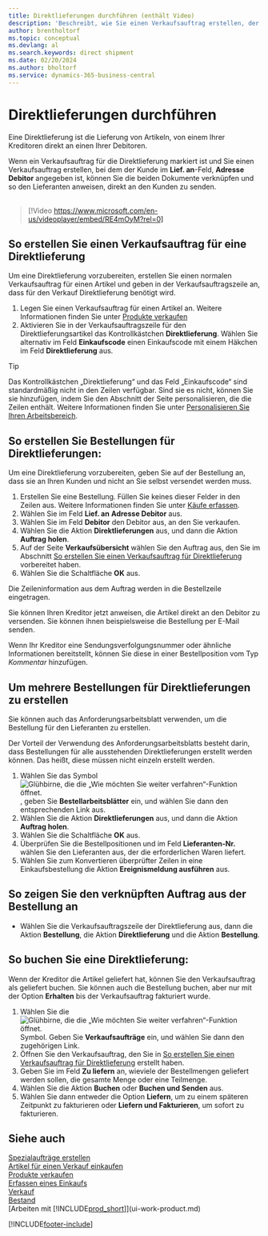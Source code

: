 ```yaml
---
title: Direktlieferungen durchführen (enthält Video)
description: 'Beschreibt, wie Sie einen Verkaufsauftrag erstellen, der mit einer Bestellung verknüpft ist, um sicherzustellen, dass die Artikel vom Kreditor direkt an den Debitor versendet werden'
author: brentholtorf
ms.topic: conceptual
ms.devlang: al
ms.search.keywords: direct shipment
ms.date: 02/20/2024
ms.author: bholtorf
ms.service: dynamics-365-business-central
---
```

# Direktlieferungen durchführen

Eine Direktlieferung ist die Lieferung von Artikeln, von einem Ihrer Kreditoren direkt an einen Ihrer Debitoren.

Wenn ein Verkaufsauftrag für die Direktlieferung markiert ist und Sie einen Verkaufsauftrag erstellen, bei dem der Kunde im **Lief. an**-Feld, **Adresse Debitor** angegeben ist, können Sie die beiden Dokumente verknüpfen und so den Lieferanten anweisen, direkt an den Kunden zu senden.
<br><br>  
  
> [!Video https://www.microsoft.com/en-us/videoplayer/embed/RE4mOyM?rel=0]

## So erstellen Sie einen Verkaufsauftrag für eine Direktlieferung

Um eine Direktlieferung vorzubereiten, erstellen Sie einen normalen Verkaufsauftrag für einen Artikel und geben in der Verkaufsauftragszeile an, dass für den Verkauf Direktlieferung benötigt wird.

1. Legen Sie einen Verkaufsauftrag für einen Artikel an. Weitere Informationen finden Sie unter [Produkte verkaufen](sales-how-sell-products.md)
2. Aktivieren Sie in der Verkaufsauftragszeile für den Direktlieferungsartikel das Kontrollkästchen **Direktlieferung**. Wählen Sie alternativ im Feld **Einkaufscode** einen Einkaufscode mit einem Häkchen im Feld **Direktlieferung** aus.

> [!TIP]
> Das Kontrollkästchen „Direktlieferung“ und das Feld „Einkaufscode“ sind standardmäßig nicht in den Zeilen verfügbar. Sind sie es nicht, können Sie sie hinzufügen, indem Sie den Abschnitt der Seite personalisieren, die die Zeilen enthält. Weitere Informationen finden Sie unter [Personalisieren Sie Ihren Arbeitsbereich](ui-personalization-user.md).

## So erstellen Sie Bestellungen für Direktlieferungen:

Um eine Direktlieferung vorzubereiten, geben Sie auf der Bestellung an, dass sie an Ihren Kunden und nicht an Sie selbst versendet werden muss.

1. Erstellen Sie eine Bestellung. Füllen Sie keines dieser Felder in den Zeilen aus. Weitere Informationen finden Sie unter [Käufe erfassen](purchasing-how-record-purchases.md).
2. Wählen Sie im Feld **Lief. an** **Adresse Debitor** aus.
3. Wählen Sie im Feld **Debitor** den Debitor aus, an den Sie verkaufen.
4. Wählen Sie die Aktion **Direktlieferungen** aus, und dann die Aktion **Auftrag holen**.
5. Auf der Seite **Verkaufsübersicht** wählen Sie den Auftrag aus, den Sie im Abschnitt [So erstellen Sie einen Verkaufsauftrag für Direktlieferung](#to-create-a-sales-order-for-drop-shipment) vorbereitet haben.
6. Wählen Sie die Schaltfläche **OK** aus.

Die Zeileninformation aus dem Auftrag werden in die Bestellzeile eingetragen.

Sie können Ihren Kreditor jetzt anweisen, die Artikel direkt an den Debitor zu versenden. Sie können ihnen beispielsweise die Bestellung per E-Mail senden. 

Wenn Ihr Kreditor eine Sendungsverfolgungsnummer oder ähnliche Informationen bereitstellt, können Sie diese in einer Bestellposition vom Typ *Kommentar* hinzufügen.  

## Um mehrere Bestellungen für Direktlieferungen zu erstellen

Sie können auch das Anforderungsarbeitsblatt verwenden, um die Bestellung für den Lieferanten zu erstellen. 

Der Vorteil der Verwendung des Anforderungsarbeitsblatts besteht darin, dass Bestellungen für alle ausstehenden Direktlieferungen erstellt werden können. Das heißt, diese müssen nicht einzeln erstellt werden.

1. Wählen Sie das Symbol ![Glühbirne, die die „Wie möchten Sie weiter verfahren“-Funktion öffnet.](media/ui-search/search_small.png "Sagen Sie mir, was Sie tun möchten") , geben Sie **Bestellarbeitsblätter** ein, und wählen Sie dann den entsprechenden Link aus.
2. Wählen Sie die Aktion **Direktlieferungen** aus, und dann die Aktion **Auftrag holen**.
3. Wählen Sie die Schaltfläche **OK** aus.
4. Überprüfen Sie die Bestellpositionen und im Feld **Lieferanten-Nr.** wählen Sie den Lieferanten aus, der die erforderlichen Waren liefert. 
5. Wählen Sie zum Konvertieren überprüfter Zeilen in eine Einkaufsbestellung die Aktion **Ereignismeldung ausführen** aus.

## So zeigen Sie den verknüpften Auftrag aus der Bestellung an

* Wählen Sie die Verkaufsauftragszeile der Direktlieferung aus, dann die Aktion **Bestellung**, die Aktion **Direktlieferung** und die Aktion **Bestellung**.

## So buchen Sie eine Direktlieferung:

Wenn der Kreditor die Artikel geliefert hat, können Sie den Verkaufsauftrag als geliefert buchen. Sie können auch die Bestellung buchen, aber nur mit der Option **Erhalten** bis der Verkaufsauftrag fakturiert wurde.

1. Wählen Sie die ![Glühbirne, die die „Wie möchten Sie weiter verfahren“-Funktion öffnet.](media/ui-search/search_small.png "Sagen Sie mir, was Sie tun möchten") Symbol. Geben Sie **Verkaufsaufträge** ein, und wählen Sie dann den zugehörigen Link.
2. Öffnen Sie den Verkaufsauftrag, den Sie in [So erstellen Sie einen Verkaufsauftrag für Direktlieferung](#to-create-a-sales-order-for-drop-shipment) erstellt haben.
3. Geben Sie im Feld **Zu liefern** an, wieviele der Bestellmengen geliefert werden sollen, die gesamte Menge oder eine Teilmenge.
4. Wählen Sie die Aktion **Buchen** oder **Buchen und Senden** aus.
5. Wählen Sie dann entweder die Option **Liefern**, um zu einem späteren Zeitpunkt zu fakturieren oder **Liefern und Fakturieren**, um sofort zu fakturieren.

## Siehe auch

[Spezialaufträge erstellen](sales-how-to-create-special-orders.md)  
[Artikel für einen Verkauf einkaufen](purchasing-how-purchase-products-sale.md)  
[Produkte verkaufen](sales-how-sell-products.md)  
[Erfassen eines Einkaufs](purchasing-how-record-purchases.md)  
[Verkauf](sales-manage-sales.md)  
[Bestand](inventory-manage-inventory.md)  
[Arbeiten mit [!INCLUDE[prod_short](includes/prod_short.md)]](ui-work-product.md)


[!INCLUDE[footer-include](includes/footer-banner.md)]
